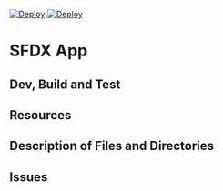 [![Deploy](https://www.herokucdn.com/deploy/button.png)](https://heroku.com/deploy)
[![Deploy](https://raw.githubusercontent.com/afawcett/githubsfdeploy/master/src/main/webapp/resources/img/deploy.png)](https://githubsfdeploy.herokuapp.com/) 
# SFDX  App	

## Dev, Build and Test


## Resources


## Description of Files and Directories


## Issues


